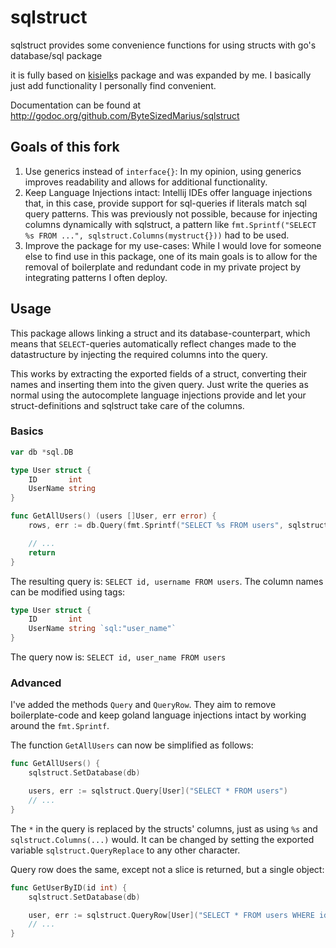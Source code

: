 # sqlstruct

sqlstruct provides some convenience functions for using structs with go's database/sql package

it is fully based on [kisielk](https://github.com/kisielk)s package and was expanded by me. I basically just add functionality I personally find
convenient.

Documentation can be found at http://godoc.org/github.com/ByteSizedMarius/sqlstruct

## Goals of this fork

1. Use generics instead of `interface{}`: In my opinion, using generics improves readability and allows for additional functionality.
2. Keep Language Injections intact: Intellij IDEs offer language injections that, in this case, provide support for sql-queries if literals match sql query patterns. This was previously not possible, because for injecting columns dynamically with sqlstruct, a pattern like `fmt.Sprintf("SELECT %s FROM ...", sqlstruct.Columns(mystruct{}))` had to be used.
3. Improve the package for my use-cases: While I would love for someone else to find use in this package, one of its main goals is to allow for the removal of boilerplate and redundant code in my private project by integrating patterns I often deploy.

## Usage

This package allows linking a struct and its database-counterpart, which means that `SELECT`-queries automatically reflect changes made to the datastructure by injecting the required columns into the query.

This works by extracting the exported fields of a struct, converting their names and inserting them into the given query. Just write the queries as normal using the autocomplete language injections provide and let your struct-definitions and sqlstruct take care of the columns.

### Basics

```go
var db *sql.DB

type User struct {
	ID       int
	UserName string
}

func GetAllUsers() (users []User, err error) {
	rows, err := db.Query(fmt.Sprintf("SELECT %s FROM users", sqlstruct.Columns[User]()))

	// ...
	return
}

```

The resulting query is: `SELECT id, username FROM users`. The column names can be modified using tags:

```go
type User struct {
	ID       int
	UserName string `sql:"user_name"`
}
```

The query now is: `SELECT id, user_name FROM users`

### Advanced

I've added the methods `Query` and `QueryRow`. They aim to remove boilerplate-code and keep goland language injections intact by working around the `fmt.Sprintf`.

The function `GetAllUsers` can now be simplified as follows:

```go
func GetAllUsers() {
	sqlstruct.SetDatabase(db)

	users, err := sqlstruct.Query[User]("SELECT * FROM users")
	// ...
}
```

The `*` in the query is replaced by the structs' columns, just as using `%s` and `sqlstruct.Columns(...)` would. It can be changed by setting the exported variable `sqlstruct.QueryReplace` to any other character.

Query row does the same, except not a slice is returned, but a single object:

```go
func GetUserByID(id int) {
    sqlstruct.SetDatabase(db)

    user, err := sqlstruct.QueryRow[User]("SELECT * FROM users WHERE id = ?", id)
    // ...
}
```
